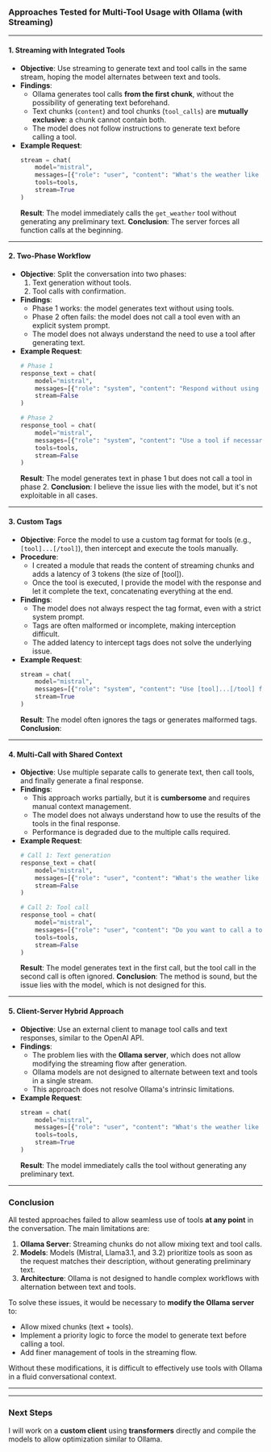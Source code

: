 ### **Approaches Tested for Multi-Tool Usage with Ollama (with Streaming)**

---

#### **1. Streaming with Integrated Tools**
- **Objective**: Use streaming to generate text and tool calls in the same stream, hoping the model alternates between text and tools.
- **Findings**:
  - Ollama generates tool calls **from the first chunk**, without the possibility of generating text beforehand.
  - Text chunks (`content`) and tool chunks (`tool_calls`) are **mutually exclusive**: a chunk cannot contain both.
  - The model does not follow instructions to generate text before calling a tool.
- **Example Request**:
  ```python
  stream = chat(
      model="mistral",
      messages=[{"role": "user", "content": "What's the weather like in Paris?"}],
      tools=tools,
      stream=True
  )
  ```
  **Result**: The model immediately calls the `get_weather` tool without generating any preliminary text.
  **Conclusion**: The server forces all function calls at the beginning.

---

#### **2. Two-Phase Workflow**
- **Objective**: Split the conversation into two phases:  
  1. Text generation without tools.  
  2. Tool calls with confirmation.
- **Findings**:
  - Phase 1 works: the model generates text without using tools.
  - Phase 2 often fails: the model does not call a tool even with an explicit system prompt.
  - The model does not always understand the need to use a tool after generating text.
- **Example Request**:
  ```python
  # Phase 1
  response_text = chat(
      model="mistral",
      messages=[{"role": "system", "content": "Respond without using tools."}],
      stream=False
  )
  
  # Phase 2
  response_tool = chat(
      model="mistral",
      messages=[{"role": "system", "content": "Use a tool if necessary."}],
      tools=tools,
      stream=False
  )
  ```
  **Result**: The model generates text in phase 1 but does not call a tool in phase 2.
  **Conclusion**: I believe the issue lies with the model, but it's not exploitable in all cases.

---

#### **3. Custom Tags**
- **Objective**: Force the model to use a custom tag format for tools (e.g., `[tool]...[/tool]`), then intercept and execute the tools manually.
- **Procedure**: 
   - I created a module that reads the content of streaming chunks and adds a latency of 3 tokens (the size of [tool]).
   - Once the tool is executed, I provide the model with the response and let it complete the text, concatenating everything at the end.
- **Findings**:
  - The model does not always respect the tag format, even with a strict system prompt.
  - Tags are often malformed or incomplete, making interception difficult.
  - The added latency to intercept tags does not solve the underlying issue.
- **Example Request**:
  ```python
  stream = chat(
      model="mistral",
      messages=[{"role": "system", "content": "Use [tool]...[/tool] for tools."}],
      stream=True
  )
  ```
  **Result**: The model often ignores the tags or generates malformed tags.
  **Conclusion**: 

---

#### **4. Multi-Call with Shared Context**
- **Objective**: Use multiple separate calls to generate text, then call tools, and finally generate a final response.
- **Findings**:
  - This approach works partially, but it is **cumbersome** and requires manual context management.
  - The model does not always understand how to use the results of the tools in the final response.
  - Performance is degraded due to the multiple calls required.
- **Example Request**:
  ```python
  # Call 1: Text generation
  response_text = chat(
      model="mistral",
      messages=[{"role": "user", "content": "What's the weather like in Paris?"}],
      stream=False
  )
  
  # Call 2: Tool call
  response_tool = chat(
      model="mistral",
      messages=[{"role": "user", "content": "Do you want to call a tool or stop?"}],
      tools=tools,
      stream=False
  )
  ```
  **Result**: The model generates text in the first call, but the tool call in the second call is often ignored.
  **Conclusion**: The method is sound, but the issue lies with the model, which is not designed for this.

---

#### **5. Client-Server Hybrid Approach**
- **Objective**: Use an external client to manage tool calls and text responses, similar to the OpenAI API.
- **Findings**:
  - The problem lies with the **Ollama server**, which does not allow modifying the streaming flow after generation.
  - Ollama models are not designed to alternate between text and tools in a single stream.
  - This approach does not resolve Ollama's intrinsic limitations.
- **Example Request**:
  ```python
  stream = chat(
      model="mistral",
      messages=[{"role": "user", "content": "What's the weather like in Paris?"}],
      tools=tools,
      stream=True
  )
  ```
  **Result**: The model immediately calls the tool without generating any preliminary text.

---

### **Conclusion**
All tested approaches failed to allow seamless use of tools **at any point** in the conversation. The main limitations are:
1. **Ollama Server**: Streaming chunks do not allow mixing text and tool calls.
2. **Models**: Models (Mistral, Llama3.1, and 3.2) prioritize tools as soon as the request matches their description, without generating preliminary text.
3. **Architecture**: Ollama is not designed to handle complex workflows with alternation between text and tools.

To solve these issues, it would be necessary to **modify the Ollama server** to:
- Allow mixed chunks (text + tools).
- Implement a priority logic to force the model to generate text before calling a tool.
- Add finer management of tools in the streaming flow.

Without these modifications, it is difficult to effectively use tools with Ollama in a fluid conversational context.

---
---

### **Next Steps** 
I will work on a **custom client** using **transformers** directly and compile the models to allow optimization similar to Ollama.
